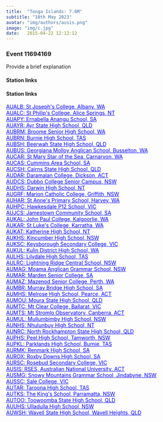 ```yaml
---
title:  "Tonga Islands: 7.6M"
subtitle: "10th May 2023"
avatar: "img/authors/ausis.png"
image: "img/c.jpg"
date:   2015-04-22 12:12:12
---
```


### Event 11694169
Provide a brief explanation

#### Station links 
#### Station links 
<a href="https://www.iris.edu/app/station_monitor/#2023-05-10T16:02:00/S1-AUALB/trace/S1-AUALB|11694169" target="_blank" style="color:blue;" rel="noopener noreferrer">AUALB: St Joseph's College, Albany, WA</a> <br> 
<a href="https://www.iris.edu/app/station_monitor/#2023-05-10T16:02:00/S1-AUALC/trace/S1-AUALC|11694169" target="_blank" style="color:blue;" rel="noopener noreferrer">AUALC: St Philip's College, Alice Springs, NT</a> <br> 
<a href="https://www.iris.edu/app/station_monitor/#2023-05-10T16:02:00/S1-AUAPY/trace/S1-AUAPY|11694169" target="_blank" style="color:blue;" rel="noopener noreferrer">AUAPY: Ernabella Anangu School, SA</a> <br> 
<a href="https://www.iris.edu/app/station_monitor/#2023-05-10T16:02:00/S1-AUAYR/trace/S1-AUAYR|11694169" target="_blank" style="color:blue;" rel="noopener noreferrer">AUAYR: Ayr State High School, QLD</a> <br> 
<a href="https://www.iris.edu/app/station_monitor/#2023-05-10T16:02:00/S1-AUBRM/trace/S1-AUBRM|11694169" target="_blank" style="color:blue;" rel="noopener noreferrer">AUBRM: Broome Senior High School, WA</a> <br> 
<a href="https://www.iris.edu/app/station_monitor/#2023-05-10T16:02:00/S1-AUBRN/trace/S1-AUBRN|11694169" target="_blank" style="color:blue;" rel="noopener noreferrer">AUBRN: Burnie High School, TAS</a> <br> 
<a href="https://www.iris.edu/app/station_monitor/#2023-05-10T16:02:00/S1-AUBSH/trace/S1-AUBSH|11694169" target="_blank" style="color:blue;" rel="noopener noreferrer">AUBSH: Beerwah State High School, QLD</a> <br> 
<a href="https://www.iris.edu/app/station_monitor/#2023-05-10T16:02:00/S1-AUBUS/trace/S1-AUBUS|11694169" target="_blank" style="color:blue;" rel="noopener noreferrer">AUBUS: Georgiana Molloy Anglican School, Busselton, WA</a> <br> 
<a href="https://www.iris.edu/app/station_monitor/#2023-05-10T16:02:00/S1-AUCAR/trace/S1-AUCAR|11694169" target="_blank" style="color:blue;" rel="noopener noreferrer">AUCAR: St Mary Star of the Sea, Carnarvon, WA</a> <br> 
<a href="https://www.iris.edu/app/station_monitor/#2023-05-10T16:02:00/S1-AUCAS/trace/S1-AUCAS|11694169" target="_blank" style="color:blue;" rel="noopener noreferrer">AUCAS: Cummins Area School, SA</a> <br> 
<a href="https://www.iris.edu/app/station_monitor/#2023-05-10T16:02:00/S1-AUCSH/trace/S1-AUCSH|11694169" target="_blank" style="color:blue;" rel="noopener noreferrer">AUCSH: Cairns State High School, QLD</a> <br> 
<a href="https://www.iris.edu/app/station_monitor/#2023-05-10T16:02:00/S1-AUDAR/trace/S1-AUDAR|11694169" target="_blank" style="color:blue;" rel="noopener noreferrer">AUDAR: Daramalan College, Dickson, ACT</a> <br> 
<a href="https://www.iris.edu/app/station_monitor/#2023-05-10T16:02:00/S1-AUDCS/trace/S1-AUDCS|11694169" target="_blank" style="color:blue;" rel="noopener noreferrer">AUDCS: Dubbo College Senior Campus, NSW</a> <br> 
<a href="https://www.iris.edu/app/station_monitor/#2023-05-10T16:02:00/S1-AUDHS/trace/S1-AUDHS|11694169" target="_blank" style="color:blue;" rel="noopener noreferrer">AUDHS: Darwin High School, NT</a> <br> 
<a href="https://www.iris.edu/app/station_monitor/#2023-05-10T16:02:00/S1-AUGRF/trace/S1-AUGRF|11694169" target="_blank" style="color:blue;" rel="noopener noreferrer">AUGRF: Marion Catholic College, Griffith, NSW</a> <br> 
<a href="https://www.iris.edu/app/station_monitor/#2023-05-10T16:02:00/S1-AUHAR/trace/S1-AUHAR|11694169" target="_blank" style="color:blue;" rel="noopener noreferrer">AUHAR: St Anne's Primary School, Harvey, WA</a> <br> 
<a href="https://www.iris.edu/app/station_monitor/#2023-05-10T16:02:00/S1-AUHPC/trace/S1-AUHPC|11694169" target="_blank" style="color:blue;" rel="noopener noreferrer">AUHPC: Hawkesdale P12 School, VIC</a> <br> 
<a href="https://www.iris.edu/app/station_monitor/#2023-05-10T16:02:00/S1-AUJCS/trace/S1-AUJCS|11694169" target="_blank" style="color:blue;" rel="noopener noreferrer">AUJCS: Jamestown Community School, SA</a> <br> 
<a href="https://www.iris.edu/app/station_monitor/#2023-05-10T16:02:00/S1-AUKAL/trace/S1-AUKAL|11694169" target="_blank" style="color:blue;" rel="noopener noreferrer">AUKAL: John Paul College, Kalgoorlie, WA</a> <br> 
<a href="https://www.iris.edu/app/station_monitor/#2023-05-10T16:02:00/S1-AUKAR/trace/S1-AUKAR|11694169" target="_blank" style="color:blue;" rel="noopener noreferrer">AUKAR: St Luke's College, Karratha, WA</a> <br> 
<a href="https://www.iris.edu/app/station_monitor/#2023-05-10T16:02:00/S1-AUKAT/trace/S1-AUKAT|11694169" target="_blank" style="color:blue;" rel="noopener noreferrer">AUKAT: Katherine High School, NT</a> <br> 
<a href="https://www.iris.edu/app/station_monitor/#2023-05-10T16:02:00/S1-AUKHS/trace/S1-AUKHS|11694169" target="_blank" style="color:blue;" rel="noopener noreferrer">AUKHS: Kincumber High School, NSW</a> <br> 
<a href="https://www.iris.edu/app/station_monitor/#2023-05-10T16:02:00/S1-AUKSC/trace/S1-AUKSC|11694169" target="_blank" style="color:blue;" rel="noopener noreferrer">AUKSC: Keysborough Secondary College, VIC</a> <br> 
<a href="https://www.iris.edu/app/station_monitor/#2023-05-10T16:02:00/S1-AUKUL/trace/S1-AUKUL|11694169" target="_blank" style="color:blue;" rel="noopener noreferrer">AUKUL: Kulin District High School, WA</a> <br> 
<a href="https://www.iris.edu/app/station_monitor/#2023-05-10T16:02:00/S1-AULHS/trace/S1-AULHS|11694169" target="_blank" style="color:blue;" rel="noopener noreferrer">AULHS: Lilydale High School, TAS</a> <br> 
<a href="https://www.iris.edu/app/station_monitor/#2023-05-10T16:02:00/S1-AULRC/trace/S1-AULRC|11694169" target="_blank" style="color:blue;" rel="noopener noreferrer">AULRC: Lightning Ridge Central School, NSW</a> <br> 
<a href="https://www.iris.edu/app/station_monitor/#2023-05-10T16:02:00/S1-AUMAG/trace/S1-AUMAG|11694169" target="_blank" style="color:blue;" rel="noopener noreferrer">AUMAG: Moama Anglican Grammar School, NSW</a> <br> 
<a href="https://www.iris.edu/app/station_monitor/#2023-05-10T16:02:00/S1-AUMAR/trace/S1-AUMAR|11694169" target="_blank" style="color:blue;" rel="noopener noreferrer">AUMAR: Marden Senior College, SA</a> <br> 
<a href="https://www.iris.edu/app/station_monitor/#2023-05-10T16:02:00/S1-AUMAZ/trace/S1-AUMAZ|11694169" target="_blank" style="color:blue;" rel="noopener noreferrer">AUMAZ: Mazenod Senior College, Perth, WA</a> <br> 
<a href="https://www.iris.edu/app/station_monitor/#2023-05-10T16:02:00/S1-AUMBR/trace/S1-AUMBR|11694169" target="_blank" style="color:blue;" rel="noopener noreferrer">AUMBR: Murray Bridge High School, SA</a> <br> 
<a href="https://www.iris.edu/app/station_monitor/#2023-05-10T16:02:00/S1-AUMHS/trace/S1-AUMHS|11694169" target="_blank" style="color:blue;" rel="noopener noreferrer">AUMHS: Melrose High School, Pearce, ACT</a> <br> 
<a href="https://www.iris.edu/app/station_monitor/#2023-05-10T16:02:00/S1-AUMOU/trace/S1-AUMOU|11694169" target="_blank" style="color:blue;" rel="noopener noreferrer">AUMOU: Moura State High School, QLD</a> <br> 
<a href="https://www.iris.edu/app/station_monitor/#2023-05-10T16:02:00/S1-AUMTC/trace/S1-AUMTC|11694169" target="_blank" style="color:blue;" rel="noopener noreferrer">AUMTC: Mt Clear College, Ballarat, VIC</a> <br> 
<a href="https://www.iris.edu/app/station_monitor/#2023-05-10T16:02:00/S1-AUMTS/trace/S1-AUMTS|11694169" target="_blank" style="color:blue;" rel="noopener noreferrer">AUMTS: Mt Stromlo Observatory, Canberra, ACT</a> <br> 
<a href="https://www.iris.edu/app/station_monitor/#2023-05-10T16:02:00/S1-AUMUL/trace/S1-AUMUL|11694169" target="_blank" style="color:blue;" rel="noopener noreferrer">AUMUL: Mullumbimby High School, NSW</a> <br> 
<a href="https://www.iris.edu/app/station_monitor/#2023-05-10T16:02:00/S1-AUNHS/trace/S1-AUNHS|11694169" target="_blank" style="color:blue;" rel="noopener noreferrer">AUNHS: Nhulunbuy High School, NT</a> <br> 
<a href="https://www.iris.edu/app/station_monitor/#2023-05-10T16:02:00/S1-AUNRC/trace/S1-AUNRC|11694169" target="_blank" style="color:blue;" rel="noopener noreferrer">AUNRC: North Rockhampton State High School, QLD</a> <br> 
<a href="https://www.iris.edu/app/station_monitor/#2023-05-10T16:02:00/S1-AUPHS/trace/S1-AUPHS|11694169" target="_blank" style="color:blue;" rel="noopener noreferrer">AUPHS: Peel High School, Tamworth, NSW</a> <br> 
<a href="https://www.iris.edu/app/station_monitor/#2023-05-10T16:02:00/S1-AUPKL/trace/S1-AUPKL|11694169" target="_blank" style="color:blue;" rel="noopener noreferrer">AUPKL: Parklands High School, Burnie, TAS</a> <br> 
<a href="https://www.iris.edu/app/station_monitor/#2023-05-10T16:02:00/S1-AURMK/trace/S1-AURMK|11694169" target="_blank" style="color:blue;" rel="noopener noreferrer">AURMK: Renmark High School, SA</a> <br> 
<a href="https://www.iris.edu/app/station_monitor/#2023-05-10T16:02:00/S1-AUROX/trace/S1-AUROX|11694169" target="_blank" style="color:blue;" rel="noopener noreferrer">AUROX: Roxby Downs High School, SA</a> <br> 
<a href="https://www.iris.edu/app/station_monitor/#2023-05-10T16:02:00/S1-AURSC/trace/S1-AURSC|11694169" target="_blank" style="color:blue;" rel="noopener noreferrer">AURSC: Rosebud Secondary College, VIC</a> <br> 
<a href="https://www.iris.edu/app/station_monitor/#2023-05-10T16:02:00/S1-AUSIS/trace/S1-AUSIS|11694169" target="_blank" style="color:blue;" rel="noopener noreferrer">AUSIS: RSES, Australian National University, ACT</a> <br> 
<a href="https://www.iris.edu/app/station_monitor/#2023-05-10T16:02:00/S1-AUSMG/trace/S1-AUSMG|11694169" target="_blank" style="color:blue;" rel="noopener noreferrer">AUSMG: Snowy Mountains Grammar School, Jindabyne, NSW</a> <br> 
<a href="https://www.iris.edu/app/station_monitor/#2023-05-10T16:02:00/S1-AUSSC/trace/S1-AUSSC|11694169" target="_blank" style="color:blue;" rel="noopener noreferrer">AUSSC: Sale College, VIC</a> <br> 
<a href="https://www.iris.edu/app/station_monitor/#2023-05-10T16:02:00/S1-AUTAR/trace/S1-AUTAR|11694169" target="_blank" style="color:blue;" rel="noopener noreferrer">AUTAR: Taroona High School, TAS</a> <br> 
<a href="https://www.iris.edu/app/station_monitor/#2023-05-10T16:02:00/S1-AUTKS/trace/S1-AUTKS|11694169" target="_blank" style="color:blue;" rel="noopener noreferrer">AUTKS: The King's School, Parramatta, NSW</a> <br> 
<a href="https://www.iris.edu/app/station_monitor/#2023-05-10T16:02:00/S1-AUTOO/trace/S1-AUTOO|11694169" target="_blank" style="color:blue;" rel="noopener noreferrer">AUTOO: Toowoomba State High School, QLD</a> <br> 
<a href="https://www.iris.edu/app/station_monitor/#2023-05-10T16:02:00/S1-AUUHS/trace/S1-AUUHS|11694169" target="_blank" style="color:blue;" rel="noopener noreferrer">AUUHS: Ulladulla High School, NSW</a> <br> 
<a href="https://www.iris.edu/app/station_monitor/#2023-05-10T16:02:00/S1-AUWSH/trace/S1-AUWSH|11694169" target="_blank" style="color:blue;" rel="noopener noreferrer">AUWSH: Wavell State High School, Wavell Heights, QLD</a> <br>
